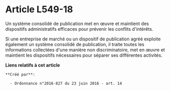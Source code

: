 # Article L549-18

Un système consolidé de publication met en œuvre et maintient des dispositifs administratifs efficaces pour prévenir les
conflits d'intérêts.

Si une entreprise de marché ou un dispositif de publication agréé exploite également un système consolidé de publication, il
traite toutes les informations collectées d'une manière non discriminatoire, met en œuvre et maintient les dispositifs
nécessaires pour séparer ses différentes activités.

**Liens relatifs à cet article**

	**Créé par**:

	  - Ordonnance n°2016-827 du 23 juin 2016 - art. 14
